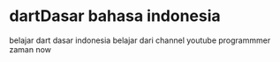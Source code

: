 # dartDasar bahasa indonesia

belajar dart dasar indonesia 
belajar dari channel youtube programmmer zaman now


